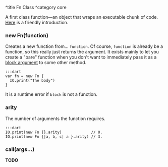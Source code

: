 ^title Fn Class
^category core

A first class function&mdash;an object that wraps an executable chunk of code.
[Here](../functions.html) is a friendly introduction.

### new **Fn**(function)

Creates a new function from... `function`. Of course, `function` is already be
a function, so this really just returns the argument. It exists mainly to let
you create a "bare" function when you don't want to immediately pass it as a
[block argument](../functions.html#block-arguments) to some other method.

    :::dart
    var fn = new Fn {
      IO.print("The body")
    }

It is a runtime error if `block` is not a function.

### **arity**

The number of arguments the function requires.

    :::dart
    IO.print(new Fn {}.arity)             // 0.
    IO.print(new Fn {|a, b, c| a }.arity) // 3.

### **call**(args...)

**TODO**
